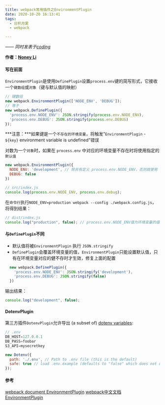 ```yaml
---
title: webpack常用插件之EnvironmentPlugin
date: 2020-10-20 16:13:41
tags:
  - 日积月累
  - webpack

---
```


[Noney Li]: https://github.com/noney/ "noneyli"

*—— 同时发表于[coding](http://0kv30q.coding-pages.com/)*

__作者：[Noney Li]__

#### 写在前面

`EnvironmentPlugin`是使用`DefinePlugin`设置`process.env`键的简写形式，它接收一个`键数组`或`对象`（键与默认值的映射）

```javascript
// 键数组
new webpack.EnvironmentPlugin(['NODE_ENV', 'DEBUG']);
// 等于
new webpack.DefinePlugin({
  'process.env.NODE_ENV': JSON.stringify(process.env.NODE_ENV),
  'process.env.DEBUG': JSON.stringify(process.env.DEBUG)
});
```

<!-- more -->

***注意：***如果键是一个`不存在的环境变量`，将触发"`EnvironmentPlugin` - `${key}` environment variable is undefined"错误

对数为一个`对象`时，如果在 `process.env` 中对应的环境变量不存在时将使用指定的`默认值`

```javascript
new webpack.EnvironmentPlugin({
  NODE_ENV: 'development', // 除非有定义 process.env.NODE_ENV，否则就使用 'development'
  DEBUG: false
})
```

```javascript
// src/index.js
console.log(process.env.NODE_ENV, process.env.debug);
```

在`命令行`执行`NODE_ENV=production webpack --config ./webpack.config.js`，将得到结果：

```javascript
// dist/index.js
console.log("production", false); // process.env.NODE_ENV值为环境变量的值，debug为默认值
```

#### 与`DefinePlugin`不同

- 默认值将被`EnvironmentPlugin` 执行 `JSON.stringify`
- `DefinePlugin`会覆盖环境变量的值，`EnvironmentPlugin`只能设置默认值，只有在环境变量对应的健不存时才生效，修复上面的配置

```javascript
  new webpack.DefinePlugin({
    'process.env.NODE_ENV': JSON.stringify('development'),
    'process.env.DEBUG': JSON.stringify(false)
  })
```

输出结果：

```javascript
console.log("development", false);
```

#### DotenvPlugin

第三方插件`DotenvPlugin`允许导出 (a subset of) [dotenv variables](https://www.npmjs.com/package/dotenv):

```javascript
// .env
DB_HOST=127.0.0.1
DB_PASS=foobar
S3_API=mysecretkey
```

```javascript
new Dotenv({
  path: './.env', // Path to .env file (this is the default)
  safe: true // load .env.example (defaults to "false" which does not use dotenv-safe)
});
```

#### 参考

[webpack document EnvironmentPlugin](https://webpack.js.org/plugins/environment-plugin/)
[webpack中文文档 EnvironmentPlugin](https://www.webpackjs.com/plugins/environment-plugin/)